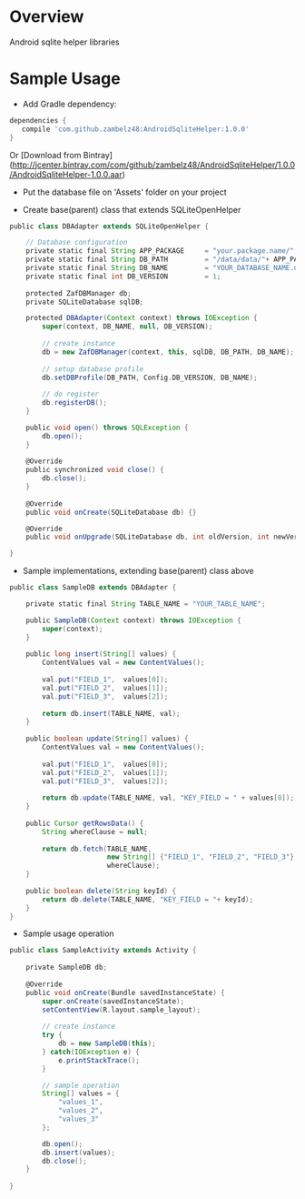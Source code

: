 # Overview
Android sqlite helper libraries

# Sample Usage

* Add Gradle dependency:
```gradle
dependencies {
   compile 'com.github.zambelz48:AndroidSqliteHelper:1.0.0'
}
```
Or [Download from Bintray] (http://jcenter.bintray.com/com/github/zambelz48/AndroidSqliteHelper/1.0.0/AndroidSqliteHelper-1.0.0.aar)

* Put the database file on 'Assets' folder on your project

* Create base(parent) class that extends SQLiteOpenHelper
```groovy
public class DBAdapter extends SQLiteOpenHelper {

	// Database configuration
	private static final String APP_PACKAGE 	= "your.package.name/";
	private static final String DB_PATH 		= "/data/data/"+ APP_PACKAGE +"databases/";
	private static final String DB_NAME 		= "YOUR_DATABASE_NAME.db";
	private static final int DB_VERSION 		= 1;
	
	protected ZafDBManager db;
	private SQLiteDatabase sqlDB;

	protected DBAdapter(Context context) throws IOException {
		super(context, DB_NAME, null, DB_VERSION);
		
		// create instance
		db = new ZafDBManager(context, this, sqlDB, DB_PATH, DB_NAME);
		
		// setup database profile
		db.setDBProfile(DB_PATH, Config.DB_VERSION, DB_NAME);
		
		// do register 
		db.registerDB();
	}

	public void open() throws SQLException {
		db.open();
	}
	
	@Override
	public synchronized void close() {
		db.close();
	}
	
	@Override
	public void onCreate(SQLiteDatabase db) {}

	@Override
	public void onUpgrade(SQLiteDatabase db, int oldVersion, int newVersion) {}

}
```

* Sample implementations, extending base(parent) class above

```groovy
public class SampleDB extends DBAdapter {

	private static final String TABLE_NAME = "YOUR_TABLE_NAME";

	public SampleDB(Context context) throws IOException {
		super(context);
	}
	
	public long insert(String[] values) {
		ContentValues val = new ContentValues();
		
		val.put("FIELD_1", 	values[0]);
		val.put("FIELD_2",	values[1]);
		val.put("FIELD_3", 	values[2]);
		
		return db.insert(TABLE_NAME, val);
	}
	
	public boolean update(String[] values) {
		ContentValues val = new ContentValues();
		
		val.put("FIELD_1", 	values[0]);
		val.put("FIELD_2",	values[1]);
		val.put("FIELD_3", 	values[2]);
		
		return db.update(TABLE_NAME, val, "KEY_FIELD = " + values[0]);
	}
	
	public Cursor getRowsData() {
		String whereClause = null;
		
		return db.fetch(TABLE_NAME, 
						new String[] {"FIELD_1", "FIELD_2", "FIELD_3"}, 
						whereClause);
	}
	
	public boolean delete(String keyId) {
		return db.delete(TABLE_NAME, "KEY_FIELD = "+ keyId);
	}
}
```

* Sample usage operation
```groovy
public class SampleActivity extends Activity {
	
	private SampleDB db;
	
	@Override
	public void onCreate(Bundle savedInstanceState) {
		super.onCreate(savedInstanceState);
		setContentView(R.layout.sample_layout);
		
		// create instance
		try {
			db = new SampleDB(this);
		} catch(IOException e) {
			e.printStackTrace();
		}

		// sample operation
		String[] values = {
			"values_1",
			"values_2",
			"values_3"
		};

		db.open();
		db.insert(values);
		db.close();
	}
	
}
```
